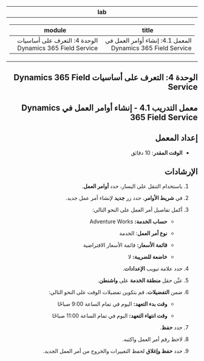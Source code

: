 <div id="readme" class="Box-body readme blob js-code-block-container p-5 p-xl-6 gist-border-0" dir="rtl">
    <article class="markdown-body entry-content container-lg" itemprop="text"><table>
  <thead>
  <tr>
  <th>lab</th>
  </tr>
  </thead>
  <tbody>
  <tr>
  <td><div><table>
  <thead>
  <tr>
  <th>title</th>
  <th>module</th>
  </tr>
  </thead>
  <tbody>
  <tr>
  <td><div>المعمل 4.1: إنشاء أوامر العمل في Dynamics 365 Field Service</div></td>
  <td><div>الوحدة 4: التعرف على أساسيات Dynamics 365 Field Service</div></td>
  </tr>
  </tbody>
</table>
</div></td>
  </tr>
  </tbody>
</table>

الوحدة 4: التعرف على أساسيات Dynamics 365 Field Service
========================

## معمل التدريب 4.1 - إنشاء أوامر العمل في Dynamics 365 Field Service

## إعداد المعمل

  - **الوقت المقدر**: 10 دقائق

## الإرشادات

1. باستخدام التنقل على اليسار، حدد **أوامر العمل**.

2. في **شريط الأوامر**، حدد زر **جديد** لإنشاء أمر عمل جديد.

3. أكمل تفاصيل أمر العمل على النحو التالي:

	- **حساب الخدمة:** Adventure Works

	- **نوع أمر العمل**: الخدمة

	- **قائمة الأسعار:** قائمة الأسعار الافتراضية

	- **خاضعة للضريبة:** لا

4. حدد علامة تبويب **الإعدادات**.

5. عيِّن حقل **منطقة الخدمة** على **واشنطن**.

6. ضمن **التفضيلات**، قم بتكوين تفضيلات الوقت على النحو التالي:

	- **وقت بدء التعهد:** اليوم في تمام الساعة 9:00 صباحًا

	- **وقت انتهاء التعهد:** اليوم في تمام الساعة 11:00 صباحًا

7. حدد **حفظ**.

8. لاحظ رقم أمر العمل واكتبه. 

9. حدد **حفظ وإغلاق** لحفظ التغييرات والخروج من أمر العمل الجديد.
